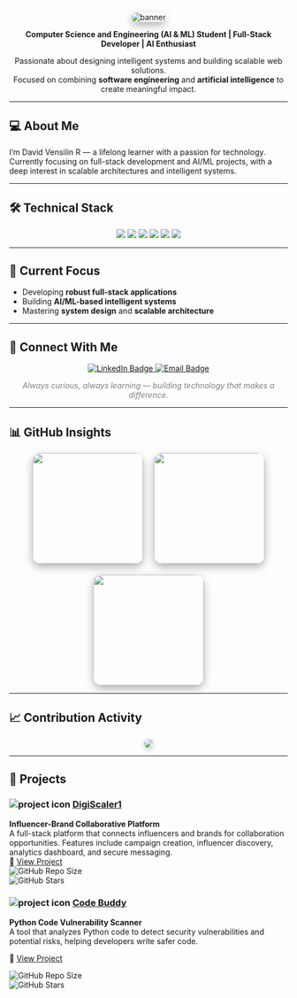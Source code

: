 <p align="center">
  <img src="https://capsule-render.vercel.app/api?type=wave&color=20C997&height=200&section=header&text=David%20Vensilin%20R&fontSize=45&fontColor=ffffff&animation=twinkling&fontAlignY=40&desc=Building%20Technology%20That%20Matters&descAlign=center&descSize=18&descColor=ffffff" alt="banner" style="border-radius:15px;box-shadow:0px 6px 15px rgba(0,0,0,0.3)"/>
</p>

<p align="center">
  <strong>Computer Science and Engineering (AI & ML) Student | Full-Stack Developer | AI Enthusiast</strong>
</p>

<p align="center">
  Passionate about designing intelligent systems and building scalable web solutions.<br>
  Focused on combining <strong>software engineering</strong> and <strong>artificial intelligence</strong> to create meaningful impact.
</p>

---

## 💻 About Me
I’m David Vensilin R — a lifelong learner with a passion for technology.  
Currently focusing on full-stack development and AI/ML projects, with a deep interest in scalable architectures and intelligent systems.

---

## 🛠 Technical Stack
<p align="center">
  <img src="https://img.shields.io/badge/Python-3776AB?style=for-the-badge&logo=python&logoColor=white" />
  <img src="https://img.shields.io/badge/Java-ED8B00?style=for-the-badge&logo=openjdk&logoColor=white" />
  <img src="https://img.shields.io/badge/Next.js-000000?style=for-the-badge&logo=nextdotjs&logoColor=white" />
  <img src="https://img.shields.io/badge/MongoDB-47A248?style=for-the-badge&logo=mongodb&logoColor=white" />
  <img src="https://img.shields.io/badge/MySQL-005C84?style=for-the-badge&logo=mysql&logoColor=white" />
  <img src="https://img.shields.io/badge/OOP-0081CB?style=for-the-badge&logo=dependabot&logoColor=white" />
</p>

---

## 🎯 Current Focus
- Developing **robust full-stack applications**  
- Building **AI/ML-based intelligent systems**  
- Mastering **system design** and **scalable architecture**

---

## 🔗 Connect With Me
<p align="center">
  <a href="https://linkedin.com/in/davidvensilinr" target="_blank">
    <img src="https://img.shields.io/badge/LinkedIn-0A66C2?style=for-the-badge&logo=linkedin&logoColor=white" alt="LinkedIn Badge"/>
  </a>
  <a href="mailto:davidvensilinr@gmail.com">
    <img src="https://img.shields.io/badge/Email-D14836?style=for-the-badge&logo=gmail&logoColor=white" alt="Email Badge"/>
  </a>
</p>

<p align="center" style="font-style:italic; color:gray;">
  Always curious, always learning — building technology that makes a difference.
</p>

---

## 📊 GitHub Insights
<p align="center" style="display:flex;justify-content:center;gap:20px;flex-wrap:wrap;">
  <img src="https://github-readme-stats.vercel.app/api?username=DavidVensilinR&show_icons=true&theme=radical&hide_border=true&title_color=20C997&icon_color=20C997&text_color=333333&border_radius=12" height="200" style="border-radius:15px;box-shadow:0px 6px 15px rgba(0,0,0,0.3)"/>
  <img src="https://github-readme-stats.vercel.app/api/top-langs/?username=DavidVensilinR&layout=compact&theme=radical&hide_border=true&title_color=20C997&text_color=333333&border_radius=12" height="200" style="border-radius:15px;box-shadow:0px 6px 15px rgba(0,0,0,0.3)"/>
  <img src="https://github-readme-streak-stats.herokuapp.com/?user=DavidVensilinR&theme=radical&hide_border=true&stroke=20C997&background=0D1117&ring=20C997&fire=20C997&currStreakLabel=20C997" height="200" style="border-radius:15px;box-shadow:0px 6px 15px rgba(0,0,0,0.3)"/>
</p>

---

## 📈 Contribution Activity
<p align="center">
  <img src="https://github-readme-activity-graph.vercel.app/graph?username=DavidVensilinR&theme=react-dark&color=20C997&line=20C997&hide_border=true" style="border-radius:12px;box-shadow:0px 4px 10px rgba(0,0,0,0.2)"/>
</p>

---

## 💼 Projects

### <img src="https://img.icons8.com/ios-filled/24/20C997/project.png" alt="project icon" /> [DigiScaler1](https://github.com/davidvensilinr/digi_scaler1)  
**Influencer-Brand Collaborative Platform**  
A full-stack platform that connects influencers and brands for collaboration opportunities. Features include campaign creation, influencer discovery, analytics dashboard, and secure messaging.  
🔗 [View Project](https://github.com/davidvensilinr/digi_scaler1)  
![GitHub Repo Size](https://img.shields.io/github/repo-size/davidvensilinr/digi_scaler1?style=flat-square&color=20C997&logo=github)  
![GitHub Stars](https://img.shields.io/github/stars/davidvensilinr/digi_scaler1?style=flat-square&color=20C997&logo=github)  

### <img src="https://img.icons8.com/ios-filled/24/20C997/project.png" alt="project icon" /> [Code Buddy](https://github.com/davidvensilinr/code_buddy)  
**Python Code Vulnerability Scanner**  
A tool that analyzes Python code to detect security vulnerabilities and potential risks, helping developers write safer code.  

🔗 [View Project](https://github.com/davidvensilinr/code_buddy)  

![GitHub Repo Size](https://img.shields.io/github/repo-size/davidvensilinr/code_buddy?style=flat-square&color=20C997&logo=github)  
![GitHub Stars](https://img.shields.io/github/stars/davidvensilinr/code_buddy?style=flat-square&color=20C997&logo=github)  
